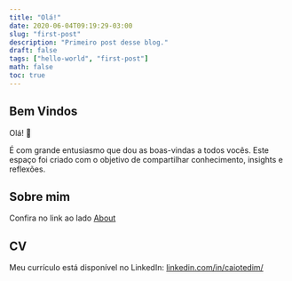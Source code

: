 ```yaml
---
title: "Olá!"
date: 2020-06-04T09:19:29-03:00
slug: "first-post"
description: "Primeiro post desse blog."
draft: false
tags: ["hello-world", "first-post"]
math: false
toc: true
---
```


## Bem Vindos

Olá! 👋

É com grande entusiasmo que dou as boas-vindas a todos vocês. Este espaço foi criado com o objetivo de compartilhar conhecimento, insights e reflexões.

## Sobre mim

Confira no link ao lado [About](/about)

## CV

Meu currículo está disponível no LinkedIn: [linkedin.com/in/caiotedim/](https://linkedin.com/in/caiotedim/)
